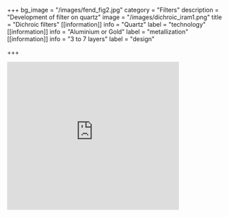 +++
bg_image = "/images/fend_fig2.jpg"
category = "Filters"
description = "Development of filter on quartz"
image = "/images/dichroic_iram1.png"
title = "Dichroic filters"
[[information]]
info = "Quartz"
label = "technology"
[[information]]
info = "Aluminium or Gold"
label = "metallization"
[[information]]
info = "3 to 7 layers"
label = "design"

+++
<iframe src="https://onedrive.live.com/embed?cid=24FF495B19C18DED&resid=24FF495B19C18DED%21192&authkey=AMcNWJSx5xtHrwY&em=2" width="402" height="346" frameborder="0" scrolling="no"></iframe>
